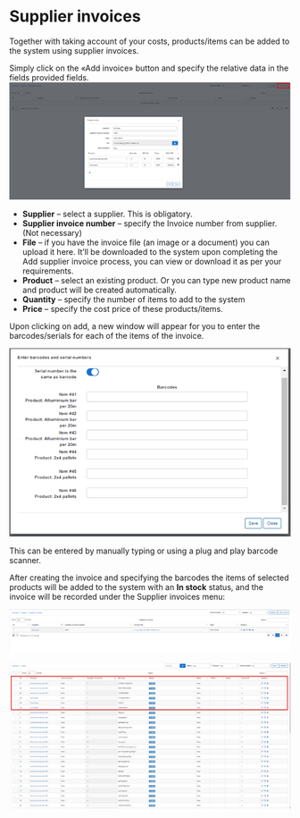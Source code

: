 Supplier invoices
==========

Together with taking account of your costs, products/items can be added to the system using supplier invoices.


Simply click on the «Add invoice» button and specify the relative data in the fields provided fields.
![Create invoice](add_supplier_invoices.png)


* **Supplier** – select a supplier. This is obligatory.
* **Supplier invoice number** – specify the Invoice number from supplier. (Not necessary)
* **File** – if you have the invoice file (an image or a document) you can upload it here. It’ll be downloaded to the system upon completing the Add supplier invoice process, you can view or download it as per your requirements.
* **Product** – select an existing product. Or you can type new product name and product will be created automatically.
* **Quantity** – specify the number of items to add to the system
* **Price** – specify the cost price of these products/items.


Upon clicking on add, a new window will appear for you to enter the barcodes/serials for each of the items of the invoice.

![Barcode](add_barcode.png)

This can be entered by manually typing or using a plug and play barcode scanner.


After creating the invoice and specifying the barcodes the items of selected products will be added to the system with an **In stock** status, and the invoice will be recorded under the Supplier invoices menu:

![Supplier invoices](supplier_invoices.png)

![Supplier invoices](items.png)
